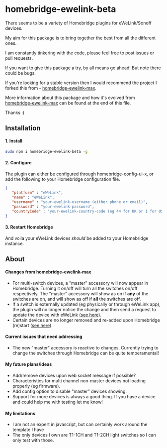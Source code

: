 # homebridge-ewelink-beta
There seems to be a variety of Homebridge plugins for eWeLink/Sonoff devices.

My aim for this package is to bring together the best from all the different ones.

I am constantly tinkering with the code, please feel free to post issues or pull requests.

If you want to give this package a try, by all means go ahead! But note there could be bugs.

If you're looking for a stable version then I would recommend the project I forked this from - [homebridge-ewelink-max](https://github.com/howanghk/homebridge-ewelink).

More information about this package and how it's evolved from [homebridge-ewelink-max](https://github.com/howanghk/homebridge-ewelink) can be found at the end of this file.

Thanks :)
## Installation
#### 1. Install
```bash
sudo npm i homebridge-ewelink-beta -g
```
#### 2. Configure
The plugin can either be configured through homebridge-config-ui-x, or add the following to your Homebridge configuration file.
```json
{
   "platform" : "eWeLink",
   "name" : "eWeLink",
   "username" : "your-ewelink-username (either phone or email)",
   "password" : "your-ewelink-password",
   "countryCode" : "your-ewelink-country-code (eg 44 for UK or 1 for USA)"
}
```
#### 3. Restart Homebridge
And voila your eWeLink devices *should* be added to your Homebridge instance.
## About
#### Changes from [homebridge-ewelink-max](https://github.com/howanghk/homebridge-ewelink)
- For multi-switch devices, a "master" accessory will now appear in Homebridge. Turning it on/off will turn all the switches on/off respectively. The "master" accessory will show as on if **any** of the switches are on, and will show as off if **all** the switches are off.
- If a switch is externally updated (eg physically or through eWeLink app), the plugin will no longer notice the change and then send a request to update the device with eWeLink ([see here](https://github.com/howanghk/homebridge-ewelink/issues/96)).
- Certain devices are no longer removed and re-added upon Homebridge (re)start ([see here](https://github.com/howanghk/homebridge-ewelink/issues/105)).
#### Current issues that need addressing
- The new "master" accessory is reactive to changes. Currently trying to change the switches through Homebridge can be quite temperamental! 
#### My future plans/ideas
- Add/remove devices upon web socket message if possible?
- Characteristics for multi channel non-master devices not loading properly (eg firmware).
- Add config option to disable "master" devices showing.
- Support for more devices is always a good thing. If you have a device and could help me with testing let me know!
#### My limitations
- I am not an expert in javascript, but can certainly work around the template I have
- The only devices I own are T1-1CH and T1-2CH light switches so I can only test with those.